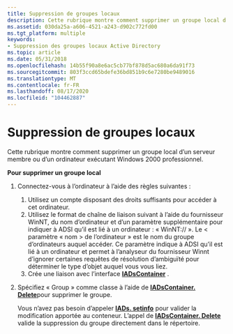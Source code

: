 ```yaml
---
title: Suppression de groupes locaux
description: Cette rubrique montre comment supprimer un groupe local d’un serveur membre ou d’un ordinateur exécutant Windows 2000 professionnel.
ms.assetid: 030da25a-a606-4521-a243-d902c772fd00
ms.tgt_platform: multiple
keywords:
- Suppression des groupes locaux Active Directory
ms.topic: article
ms.date: 05/31/2018
ms.openlocfilehash: 14b55f90a8e6ac5cb77bf878d5ac680a6da91f73
ms.sourcegitcommit: 803f3ccd65bdefe36bd851b9c6e7280be9489016
ms.translationtype: MT
ms.contentlocale: fr-FR
ms.lasthandoff: 08/17/2020
ms.locfileid: "104462887"
---
```

# <a name="deleting-local-groups"></a>Suppression de groupes locaux

Cette rubrique montre comment supprimer un groupe local d’un serveur membre ou d’un ordinateur exécutant Windows 2000 professionnel.

**Pour supprimer un groupe local**

1.  Connectez-vous à l’ordinateur à l’aide des règles suivantes :
    1.  Utilisez un compte disposant des droits suffisants pour accéder à cet ordinateur.
    2.  Utilisez le format de chaîne de liaison suivant à l’aide du fournisseur WinNT, du nom d’ordinateur et d’un paramètre supplémentaire pour indiquer à ADSI qu’il est lié à un ordinateur : « WinNT:// <computer name> <computer> ». Le &lt; paramètre « nom &gt; de l’ordinateur » est le nom du groupe d’ordinateurs auquel accéder. Ce paramètre indique à ADSI qu’il est lié à un ordinateur et permet à l’analyseur du fournisseur Winnt d’ignorer certaines requêtes de résolution d’ambiguïté pour déterminer le type d’objet auquel vous vous liez.
    3.  Crée une liaison avec l’interface [**IADsContainer**](/windows/desktop/api/iads/nn-iads-iadscontainer) .
2.  Spécifiez « Group » comme classe à l’aide de [**IADsContainer. Delete**](/windows/desktop/api/iads/nf-iads-iadscontainer-delete)pour supprimer le groupe.

    Vous n’avez pas besoin d’appeler [**IADs. setinfo**](/windows/desktop/api/iads/nf-iads-iads-setinfo) pour valider la modification apportée au conteneur. L’appel de [**IADsContainer. Delete**](/windows/desktop/api/iads/nf-iads-iadscontainer-delete) valide la suppression du groupe directement dans le répertoire.

 

 